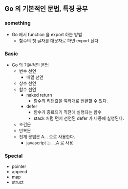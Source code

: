 ## Go 의 기본적인 문법, 특징 공부

### something

- Go 에서 function 을 export 하는 방법
  - 함수의 첫 글자를 대문자로 하면 export 된다.

### Basic

- Go 의 기본적인 문법
  - 변수 선언
    - 배열 선언
  - 상수 선언
  - 함수 선언
    - naked return
      - 함수의 리턴값을 여러개로 반환할 수 있다.
    - defer
      - 함수가 종료되기 직전에 실행되는 함수
      - stack 처럼 먼저 선언된 defer 가 나중에 실행된다. 
  - 조건문
  - 반복문
  - 전개 문법은 A... 으로 사용한다.
    - javascript 는 ...A 로 사용

### Special

- pointer
- append
- map
- struct